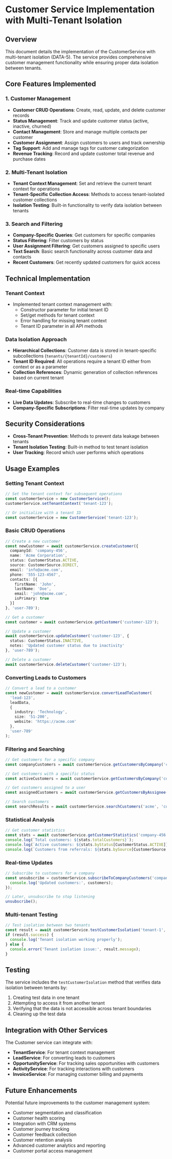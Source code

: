 # Customer Service Implementation with Multi-Tenant Isolation

## Overview

This document details the implementation of the CustomerService with multi-tenant isolation (DATA-5). The service provides comprehensive customer management functionality while ensuring proper data isolation between tenants.

## Core Features Implemented

### 1. Customer Management
- **Customer CRUD Operations**: Create, read, update, and delete customer records
- **Status Management**: Track and update customer status (active, inactive, churned)
- **Contact Management**: Store and manage multiple contacts per customer
- **Customer Assignment**: Assign customers to users and track ownership
- **Tag Support**: Add and manage tags for customer categorization
- **Revenue Tracking**: Record and update customer total revenue and purchase dates

### 2. Multi-Tenant Isolation
- **Tenant Context Management**: Set and retrieve the current tenant context for operations
- **Tenant-Specific Collection Access**: Methods to access tenant-isolated customer collections
- **Isolation Testing**: Built-in functionality to verify data isolation between tenants

### 3. Search and Filtering
- **Company-Specific Queries**: Get customers for specific companies
- **Status Filtering**: Filter customers by status
- **User Assignment Filtering**: Get customers assigned to specific users
- **Text Search**: Basic search functionality across customer data and contacts
- **Recent Customers**: Get recently updated customers for quick access

## Technical Implementation

### Tenant Context
- Implemented tenant context management with:
  - Constructor parameter for initial tenant ID
  - Set/get methods for tenant context
  - Error handling for missing tenant context
  - Tenant ID parameter in all API methods

### Data Isolation Approach
- **Hierarchical Collections**: Customer data is stored in tenant-specific subcollections (`tenants/{tenantId}/customers`)
- **Tenant ID Required**: All operations require a tenant ID either from context or as a parameter
- **Collection References**: Dynamic generation of collection references based on current tenant

### Real-time Capabilities
- **Live Data Updates**: Subscribe to real-time changes to customers
- **Company-Specific Subscriptions**: Filter real-time updates by company

## Security Considerations

- **Cross-Tenant Prevention**: Methods to prevent data leakage between tenants
- **Tenant Isolation Testing**: Built-in method to test tenant isolation
- **User Tracking**: Record which user performs which operations

## Usage Examples

### Setting Tenant Context
```typescript
// Set the tenant context for subsequent operations
const customerService = new CustomerService();
customerService.setTenantContext('tenant-123');

// Or initialize with a tenant ID
const customerService = new CustomerService('tenant-123');
```

### Basic CRUD Operations
```typescript
// Create a new customer
const newCustomer = await customerService.createCustomer({
  companyId: 'company-456',
  name: 'Acme Corporation',
  status: CustomerStatus.ACTIVE,
  source: CustomerSource.DIRECT,
  email: 'info@acme.com',
  phone: '555-123-4567',
  contacts: [{
    firstName: 'John',
    lastName: 'Doe',
    email: 'john@acme.com',
    isPrimary: true
  }]
}, 'user-789');

// Get a customer
const customer = await customerService.getCustomer('customer-123');

// Update a customer
await customerService.updateCustomer('customer-123', {
  status: CustomerStatus.INACTIVE,
  notes: 'Updated customer status due to inactivity'
}, 'user-789');

// Delete a customer
await customerService.deleteCustomer('customer-123');
```

### Converting Leads to Customers
```typescript
// Convert a lead to a customer
const newCustomer = await customerService.convertLeadToCustomer(
  'lead-123',
  leadData,
  {
    industry: 'Technology',
    size: '51-200',
    website: 'https://acme.com'
  },
  'user-789'
);
```

### Filtering and Searching
```typescript
// Get customers for a specific company
const companyCustomers = await customerService.getCustomersByCompany('company-456');

// Get customers with a specific status
const activeCustomers = await customerService.getCustomersByCompany('company-456', CustomerStatus.ACTIVE);

// Get customers assigned to a user
const assignedCustomers = await customerService.getCustomersByAssignee('user-789');

// Search customers
const searchResults = await customerService.searchCustomers('acme', 'company-456');
```

### Statistical Analysis
```typescript
// Get customer statistics
const stats = await customerService.getCustomerStatistics('company-456');
console.log(`Total customers: ${stats.totalCustomers}`);
console.log(`Active customers: ${stats.byStatus[CustomerStatus.ACTIVE]}`);
console.log(`Customers from referrals: ${stats.bySource[CustomerSource.REFERRAL]}`);
```

### Real-time Updates
```typescript
// Subscribe to customers for a company
const unsubscribe = customerService.subscribeToCompanyCustomers('company-456', (customers) => {
  console.log('Updated customers:', customers);
});

// Later, unsubscribe to stop listening
unsubscribe();
```

### Multi-tenant Testing
```typescript
// Test isolation between two tenants
const result = await customerService.testCustomerIsolation('tenant-1', 'tenant-2');
if (result.success) {
  console.log('Tenant isolation working properly');
} else {
  console.error('Tenant isolation issue:', result.message);
}
```

## Testing

The service includes the `testCustomerIsolation` method that verifies data isolation between tenants by:
1. Creating test data in one tenant
2. Attempting to access it from another tenant
3. Verifying that the data is not accessible across tenant boundaries
4. Cleaning up the test data

## Integration with Other Services

The Customer service can integrate with:
- **TenantService**: For tenant context management
- **LeadService**: For converting leads to customers
- **OpportunityService**: For tracking sales opportunities with customers
- **ActivityService**: For tracking interactions with customers
- **InvoiceService**: For managing customer billing and payments

## Future Enhancements

Potential future improvements to the customer management system:
- Customer segmentation and classification
- Customer health scoring
- Integration with CRM systems
- Customer journey tracking
- Customer feedback collection
- Customer retention analysis
- Advanced customer analytics and reporting
- Customer portal access management 